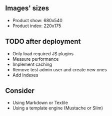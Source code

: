 Images' sizes
------------------
* Product show:  680x540
* Product index: 220x175

TODO after deployment
------------------------
* Only load required JS plugins
* Measure performance
* Implement caching
* Remove test admin user and create new ones
* Add indexes

Consider
--------------------
* Using Markdown or Textile
* Using a template engine (Mustache or Slim)